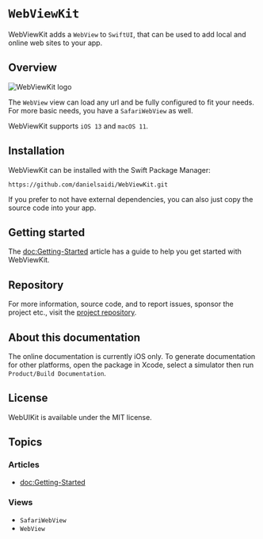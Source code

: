 # ``WebViewKit``

WebViewKit adds a `WebView` to `SwiftUI`, that can be used to add local and online web sites to your app.



## Overview

![WebViewKit logo](Logo.png)

The ``WebView`` view can load any url and be fully configured to fit your needs. For more basic needs, you have a ``SafariWebView`` as well.

WebViewKit supports `iOS 13` and `macOS 11`.



## Installation

WebViewKit can be installed with the Swift Package Manager:

```
https://github.com/danielsaidi/WebViewKit.git
```

If you prefer to not have external dependencies, you can also just copy the source code into your app.



## Getting started

The <doc:Getting-Started> article has a guide to help you get started with WebViewKit.



## Repository

For more information, source code, and to report issues, sponsor the project etc., visit the [project repository](https://github.com/danielsaidi/WebViewKit).



## About this documentation

The online documentation is currently iOS only. To generate documentation for other platforms, open the package in Xcode, select a simulator then run `Product/Build Documentation`.



## License

WebUIKit is available under the MIT license.



## Topics

### Articles

- <doc:Getting-Started>

### Views

- ``SafariWebView``
- ``WebView``
